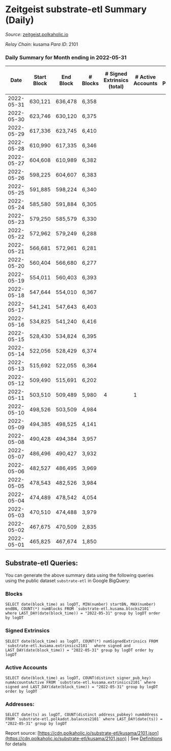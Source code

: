 # Zeitgeist substrate-etl Summary (Daily)

_Source_: [zeitgeist.polkaholic.io](https://zeitgeist.polkaholic.io)

*Relay Chain*: kusama
*Para ID*: 2101



### Daily Summary for Month ending in 2022-05-31


| Date | Start Block | End Block | # Blocks | # Signed Extrinsics (total) | # Active Accounts | # Passive | # New | # Addresses with Balances | # Events | # Transfers | # XCM Transfers In | # XCM Transfers Out |
| ---- | ----------- | --------- | -------- | --------------------------- | ----------------- | --------- | ----- | ------------------------- | -------- | ----------- | ------------------ | ------------------- |
| 2022-05-31 | 630,121 | 636,478 | 6,358  |  |  |  |  | 6 | 24,154 |   |   |   |
| 2022-05-30 | 623,746 | 630,120 | 6,375  |  |  |  |  | 6 | 24,221 |   |   |   |
| 2022-05-29 | 617,336 | 623,745 | 6,410  |  |  |  |  | 6 | 24,354 |   |   |   |
| 2022-05-28 | 610,990 | 617,335 | 6,346  |  |  |  |  | 6 | 24,112 |   |   |   |
| 2022-05-27 | 604,608 | 610,989 | 6,382  |  |  |  |  | 6 | 24,250 |   |   |   |
| 2022-05-26 | 598,225 | 604,607 | 6,383  |  |  |  |  | 6 | 24,253 |   |   |   |
| 2022-05-25 | 591,885 | 598,224 | 6,340  |  |  |  |  | 6 | 24,088 |   |   |   |
| 2022-05-24 | 585,580 | 591,884 | 6,305  |  |  |  |  | 6 | 23,959 |   |   |   |
| 2022-05-23 | 579,250 | 585,579 | 6,330  |  |  |  |  | 6 | 24,054 |   |   |   |
| 2022-05-22 | 572,962 | 579,249 | 6,288  |  |  |  |  | 6 | 23,886 |   |   |   |
| 2022-05-21 | 566,681 | 572,961 | 6,281  |  |  |  |  | 6 | 23,867 |   |   |   |
| 2022-05-20 | 560,404 | 566,680 | 6,277  |  |  |  |  | 6 | 23,845 |   |   |   |
| 2022-05-19 | 554,011 | 560,403 | 6,393  |  |  |  |  | 6 | 24,291 |   |   |   |
| 2022-05-18 | 547,644 | 554,010 | 6,367  |  |  |  |  | 6 | 24,191 |   |   |   |
| 2022-05-17 | 541,241 | 547,643 | 6,403  |  |  |  |  | 6 | 24,327 |   |   |   |
| 2022-05-16 | 534,825 | 541,240 | 6,416  |  |  |  |  | 6 | 24,378 |   |   |   |
| 2022-05-15 | 528,430 | 534,824 | 6,395  |  |  |  |  | 6 | 24,301 |   |   |   |
| 2022-05-14 | 522,056 | 528,429 | 6,374  |  |  |  |  | 6 | 24,208 |   |   |   |
| 2022-05-13 | 515,692 | 522,055 | 6,364  |  |  |  |  | 6 | 24,181 |   |   |   |
| 2022-05-12 | 509,490 | 515,691 | 6,202  |  |  |  |  | 6 | 23,572 |   |   |   |
| 2022-05-11 | 503,510 | 509,489 | 5,980  | 4 | 1 |  |  | 6 | 22,738 | 1  |   |   |
| 2022-05-10 | 498,526 | 503,509 | 4,984  |  |  |  |  | 5 | 18,930 |   |   |   |
| 2022-05-09 | 494,385 | 498,525 | 4,141  |  |  |  |  | 5 | 15,629 |   |   |   |
| 2022-05-08 | 490,428 | 494,384 | 3,957  |  |  |  |  | 5 | 14,905 |   |   |   |
| 2022-05-07 | 486,496 | 490,427 | 3,932  |  |  |  |  | 5 | 14,854 |   |   |   |
| 2022-05-06 | 482,527 | 486,495 | 3,969  |  |  |  |  | 5 | 15,013 |   |   |   |
| 2022-05-05 | 478,543 | 482,526 | 3,984  |  |  |  |  | 5 | 15,066 |   |   |   |
| 2022-05-04 | 474,489 | 478,542 | 4,054  |  |  |  |  | 5 | 16,050 |   |   |   |
| 2022-05-03 | 470,510 | 474,488 | 3,979  |  |  |  |  | 5 | 15,751 |   |   |   |
| 2022-05-02 | 467,675 | 470,509 | 2,835  |  |  |  |  | 5 | 10,803 |   |   |   |
| 2022-05-01 | 465,825 | 467,674 | 1,850  |  |  |  |  | 5 | 6,660 |   |   |   |

## Substrate-etl Queries:
You can generate the above summary data using the following queries using the public dataset `substrate-etl` in Google BigQuery:


### Blocks
```
SELECT date(block_time) as logDT, MIN(number) startBN, MAX(number) endBN, COUNT(*) numBlocks FROM `substrate-etl.kusama.blocks2101`  where LAST_DAY(date(block_time)) = "2022-05-31" group by logDT order by logDT
```


### Signed Extrinsics
```
SELECT date(block_time) as logDT, COUNT(*) numSignedExtrinsics FROM `substrate-etl.kusama.extrinsics2101`  where signed and LAST_DAY(date(block_time)) = "2022-05-31" group by logDT order by logDT
```


### Active Accounts
```
SELECT date(block_time) as logDT, COUNT(distinct signer_pub_key) numAccountsActive FROM `substrate-etl.kusama.extrinsics2101` where signed and LAST_DAY(date(block_time)) = "2022-05-31" group by logDT order by logDT
```


### Addresses:
```
SELECT date(ts) as logDT, COUNT(distinct address_pubkey) numAddress FROM `substrate-etl.polkadot.balances2101` where LAST_DAY(date(ts)) = "2022-05-31" group by logDT
```



Report source: [https://cdn.polkaholic.io/substrate-etl/kusama/2101.json](https://cdn.polkaholic.io/substrate-etl/kusama/2101.json) | See [Definitions](/DEFINITIONS.md) for details
